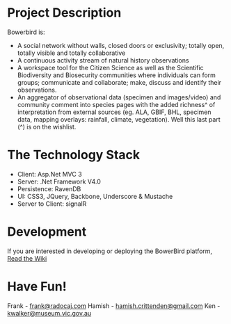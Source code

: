 Project Description
===================
Bowerbird is:
*	A social network without walls, closed doors or exclusivity; totally open, totally visible and totally collaborative
*	A continuous activity stream of natural history observations
*	A workspace tool for the Citizen Science as well as the Scientific Biodiversity and Biosecurity communities where individuals can form groups; communicate and collaborate; make, discuss and identify their observations.
*	An aggregator of observational data (specimen and images/video) and community comment into species pages with the added richness^ of interpretation from external sources (eg. ALA, GBIF, BHL, specimen data, mapping overlays: rainfall, climate, vegetation). Well this last part (^) is on the wishlist.


The Technology Stack
====================
* Client: Asp.Net MVC 3
* Server: .Net Framework V4.0
* Persistence: RavenDB
* UI: CSS3, JQuery, Backbone, Underscore & Mustache
* Server to Client: signalR


Development
===========
If you are interested in developing or deploying the BowerBird platform, [Read the Wiki](https://github.com/Bowerbird/bowerbird-web/wiki)


Have Fun!
=========
Frank - frank@radocaj.com
Hamish - hamish.crittenden@gmail.com
Ken - kwalker@museum.vic.gov.au
